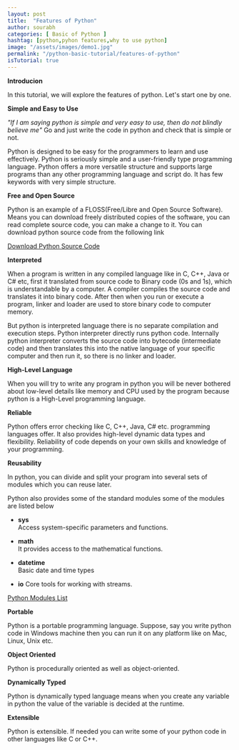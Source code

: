 ```yaml
---
layout: post
title:  "Features of Python"
author: sourabh
categories: [ Basic of Python ]
hashtag: [python,pyhon features,why to use python]
image: "/assets/images/demo1.jpg"
permalink: "/python-basic-tutorial/features-of-python"
isTutorial: true
---
```


**Introducion**

In this tutorial, we will explore the features of python. Let's start one by one.

**Simple and Easy to Use**

_"_If I am saying python is simple and very easy to use, then do not blindly believe me_"_ Go and just write the code in python and check that is simple or not.

Python is designed to be easy for the programmers to learn and use effectively. Python is seriously simple and a user-friendly type programming language. Python offers a more versatile structure and supports large programs than any other programming language and script do. It has few keywords with very simple structure.

**Free and Open Source**

Python is an example of a FLOSS(Free/Libre and Open Source Software). Means you can download freely distributed copies of the software, you can read complete source code, you can make a change to it. You can download python source code from the following link

[Download Python Source Code](https://github.com/python/cpython "Download Python Source Code")

**Interpreted**

When a program is written in any compiled language like in C, C++, Java or C# etc, first it translated from source code to Binary code (0s and 1s), which is understandable by a computer. A compiler compiles the source code and translates it into binary code. After then when you run or execute a program, linker and loader are used to store binary code to computer memory.

But python is interpreted language there is no separate compilation and execution steps. Python interpreter directly runs python code. Internally python interpreter converts the source code into bytecode (intermediate code) and then translates this into the native language of your specific computer and then run it, so there is no linker and loader.

**High-Level Language**

When you will try to write any program in python you will be never bothered about low-level details like memory and CPU used by the program because python is a High-Level programming language.

**Reliable**

Python offers error checking like C, C++, Java, C# etc. programming languages offer. It also provides high-level dynamic data types and flexibility. Reliability of code depends on your own skills and knowledge of your programming.

**Reusability**

In python, you can divide and split your program into several sets of modules which you can reuse later.

Python also provides some of the standard modules some of the modules are listed below

- **sys**  
Access system-specific parameters and functions.

- **math**  
It provides access to the mathematical functions.

- **datetime**  
Basic date and time types

- **io**
Core tools for working with streams.

[Python Modules List](https://docs.python.org/3/py-modindex.html "Python Modules List")

**Portable**

Python is a portable programming language. Suppose, say you write python code in Windows machine then you can run it on any platform like on Mac, Linux, Unix etc.

**Object Oriented**

Python is procedurally oriented as well as object-oriented.

**Dynamically Typed**

Python is dynamically typed language means when you create any variable in python the value of the variable is decided at the runtime.

**Extensible**

Python is extensible. If needed you can write some of your python code in other languages like C or C++.
